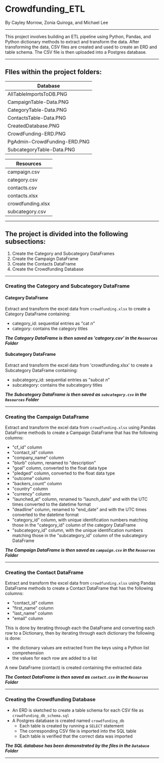 # Crowdfunding_ETL
By Cayley Morrow, Zonia Quiroga, and Michael Lee

-----------------------------------------------------------------------------

This project involves building an ETL pipeline using Python, Pandas, and Python dictionary methods to extract and transform the data. After transforming the data, CSV files are created and used to create an ERD and table schema. The CSV file is then uploaded into a Postgres database. 

-----------------------------------------------------------------------------
## FIles within the project folders:


Database                     | 
---------------------------- | 
AllTableImportsToDB.PNG      | 
CampaignTable-Data.PNG       | 
CategoryTable-Data.PNG       | 
ContactsTable-Data.PNG       | 
CreatedDatabase.PNG          | 
CrowdFunding-ERD.PNG         | 
PgAdmin-CrowdFunding-ERD.PNG |
SubcategoryTable-Data.PNG    |


Resources         |
----------------- |
campaign.csv      |
category.csv      |
contacts.csv      |
contacts.xlsx     |
crowdfunding.xlsx |
subcategory.csv   |


------------------------------------------------------------------------------

## The project is divided into the following subsections:

1. Create the Category and Subcategory DataFrames
2. Create the Campaign DataFrame
3. Create the Contacts DataFrame
4. Create the Crowdfunding Database

------------------------------------------------------------------------------

### Creating the Category and Subcategory DataFrame
#### Category DataFrame

Extract and transform the excel data from `crowdfunding.xlsx` to create a Category DataFrame containing:
- category_id: sequential entries as "cat _n_"
- category: contains the category titles

**_The Category DataFrame is then saved as 'category.csv' in the `Resources` Folder_**

#### Subcategory DataFrame
Extract and transform the excel data from 'crowdfunding.xlsx' to create a Subcategory DataFrame containing:
- subcategory_id: sequential entries as "subcat _n_"
- subcategory: contains the subcategory titles

**_The Subcategory DataFrame is then saved as `subcategory.csv` in the `Resources` Folder_**

------------------------------------------------------------------------------

### Creating the Campaign DataFrame

Extract and transform the excel data from `crowdfunding.xlsx` using Pandas DataFrame methods to create a Campaign DataFrame that has the following columns:
- "cf_id" column
- "contact_id" column
- "company_name" column
- "blurb" column, renamed to "description"
- "goal" column, converted to the float data type
- "pledged" column, converted to the float data type
- "outcome" column
- "backers_count" column
- "country" column
- "currency" column
- "launched_at" column, renamed to "launch_date" and with the UTC times converted to the datetime format
- "deadline" column, renamed to "end_date" and with the UTC times converted to the datetime format
- "category_id" column, with unique identification numbers matching those in the "category_id" column of the category DataFrame
- "subcategory_id" column, with the unique identification numbers matching those in the "subcategory_id" column of the subcategory DataFrame

**_The Campaign DataFrame is then saved as `campaign.csv` in the `Resources` Folder_**

------------------------------------------------------------------------------

### Creating the Contact DataFrame

Extract and transform the excel data from `crowdfunding.xlsx` using Pandas DataFrame methods to create a Contact DataFrame that has the following columns:

- "contact_id" column
- "first_name" column
- "last_name" column
- "email" column

This is done by iterating through each the DataFrame and converting each row to a Dictionary, then by iterating through each dictionary the following is done:
- the dictionary values are extracted from the keys using a Python list comprehension
- the values for each row are added to a list

A new DataFrame (contact) is created containing the extracted data

**_The Contact DataFrame is then saved as `contact.csv` in the `Resources` Folder_**

-----------------------------------------------------------------------------

### Creating the Crowdfunding Database

- An ERD is sketched to create a table schema for each CSV file as `crowdfunding_db_schema.sql`
- A Postgres database is created named `crowdfunding_db`
  - Each table is created by running a `SELECT` statement
  - The corresponding CSV file is imported into the SQL table
  - Each table is verified that the correct data was imported
 

_**The SQL database has been demonstrated by the files in the `Database` Folder**_

------------------------------------------------------------------------------
